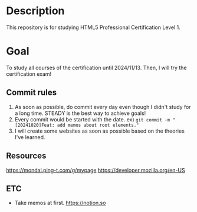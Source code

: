 # Description
This repository is for studying HTML5 Professional Certification Level 1.

# Goal
To study all courses of the certification until 2024/11/13.
Then, I will try the certification exam!

## Commit rules
1. As soon as possible, do commit every day even though I didn't study for a long time. STEADY is the best way to achieve goals!
2. Every commit would be started with the date.
ex) `git commit -m "[20241020]Feat: add memos about root elements."`
3. I will create some websites as soon as possible based on the theories I've learned.

## Resources
<https://mondai.ping-t.com/g/mypage>
<https://developer.mozilla.org/en-US>

## ETC
* Take memos at first.
<https://notion.so>